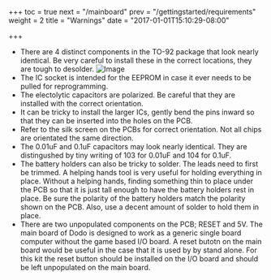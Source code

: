 +++
toc = true
next = "/mainboard"
prev = "/gettingstarted/requirements"
weight = 2
title = "Warnings"
date = "2017-01-01T15:10:29-08:00"

+++

- There are 4 distinct components in the TO-92 package that look nearly identical. Be very careful to install these in the correct locations, they are tough to desolder. ![Image](/main/2N3906.jpg?height=100px)
- The IC socket is intended for the EEPROM in case it ever needs to be pulled for reprogramming.
- The electolytic capacitors are polarized. Be careful that they are installed with the correct orientation.
- It can be tricky to install the larger ICs, gently bend the pins inward so that they can be inserted into the holes on the PCB. 
- Refer to the silk screen on the PCBs for correct orientation. Not all chips are orientated the same direction.
- The 0.01uF and 0.1uF capacitors may look nearly identical. They are distingushed by tiny writing of 103 for 0.01uF and 104 for 0.1uF.
- The battery holders can also be tricky to solder. The leads need to first be trimmed. A helping hands tool is very useful for holding everything in place. Without a helping hands, finding something thin to place under the PCB so that it is just tall enough to have the battery holders rest in place. Be sure the polarity of the battery holders match the polarity shown on the PCB. Also, use a decent amount of solder to hold them in place.
- There are two unpopulated components on the PCB; RESET and 5V. The main board of Dodo is designed to work as a generic single board computer without the game based I/O board. A reset butotn on the main board would be useful in the case that it is used by by stand alone. For this kit the reset button should be installed on the I/O board and should be left unpopulated on the main board.
